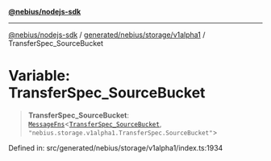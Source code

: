 [**@nebius/nodejs-sdk**](../../../../../README.md)

---

[@nebius/nodejs-sdk](../../../../../README.md) / [generated/nebius/storage/v1alpha1](../README.md) / TransferSpec_SourceBucket

# Variable: TransferSpec_SourceBucket

> **TransferSpec_SourceBucket**: [`MessageFns`](../../../../../runtime/protos/core/interfaces/MessageFns.md)\<[`TransferSpec_SourceBucket`](../interfaces/TransferSpec_SourceBucket.md), `"nebius.storage.v1alpha1.TransferSpec.SourceBucket"`\>

Defined in: src/generated/nebius/storage/v1alpha1/index.ts:1934
